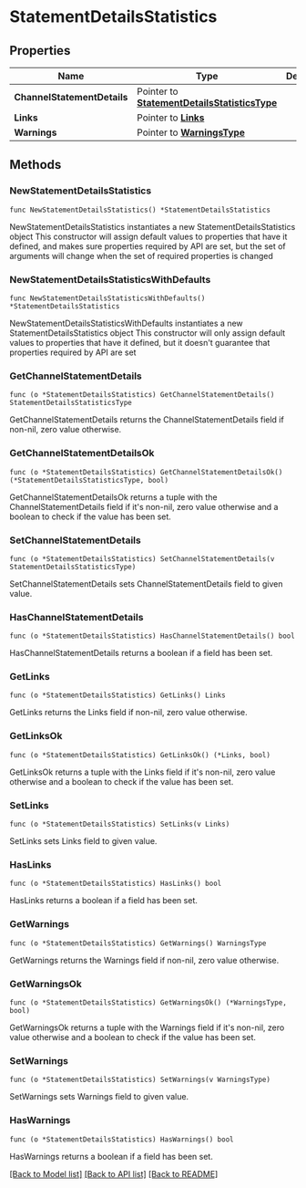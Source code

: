 # StatementDetailsStatistics

## Properties

Name | Type | Description | Notes
------------ | ------------- | ------------- | -------------
**ChannelStatementDetails** | Pointer to [**StatementDetailsStatisticsType**](StatementDetailsStatisticsType.md) |  | [optional] 
**Links** | Pointer to [**Links**](Links.md) |  | [optional] 
**Warnings** | Pointer to [**WarningsType**](WarningsType.md) |  | [optional] 

## Methods

### NewStatementDetailsStatistics

`func NewStatementDetailsStatistics() *StatementDetailsStatistics`

NewStatementDetailsStatistics instantiates a new StatementDetailsStatistics object
This constructor will assign default values to properties that have it defined,
and makes sure properties required by API are set, but the set of arguments
will change when the set of required properties is changed

### NewStatementDetailsStatisticsWithDefaults

`func NewStatementDetailsStatisticsWithDefaults() *StatementDetailsStatistics`

NewStatementDetailsStatisticsWithDefaults instantiates a new StatementDetailsStatistics object
This constructor will only assign default values to properties that have it defined,
but it doesn't guarantee that properties required by API are set

### GetChannelStatementDetails

`func (o *StatementDetailsStatistics) GetChannelStatementDetails() StatementDetailsStatisticsType`

GetChannelStatementDetails returns the ChannelStatementDetails field if non-nil, zero value otherwise.

### GetChannelStatementDetailsOk

`func (o *StatementDetailsStatistics) GetChannelStatementDetailsOk() (*StatementDetailsStatisticsType, bool)`

GetChannelStatementDetailsOk returns a tuple with the ChannelStatementDetails field if it's non-nil, zero value otherwise
and a boolean to check if the value has been set.

### SetChannelStatementDetails

`func (o *StatementDetailsStatistics) SetChannelStatementDetails(v StatementDetailsStatisticsType)`

SetChannelStatementDetails sets ChannelStatementDetails field to given value.

### HasChannelStatementDetails

`func (o *StatementDetailsStatistics) HasChannelStatementDetails() bool`

HasChannelStatementDetails returns a boolean if a field has been set.

### GetLinks

`func (o *StatementDetailsStatistics) GetLinks() Links`

GetLinks returns the Links field if non-nil, zero value otherwise.

### GetLinksOk

`func (o *StatementDetailsStatistics) GetLinksOk() (*Links, bool)`

GetLinksOk returns a tuple with the Links field if it's non-nil, zero value otherwise
and a boolean to check if the value has been set.

### SetLinks

`func (o *StatementDetailsStatistics) SetLinks(v Links)`

SetLinks sets Links field to given value.

### HasLinks

`func (o *StatementDetailsStatistics) HasLinks() bool`

HasLinks returns a boolean if a field has been set.

### GetWarnings

`func (o *StatementDetailsStatistics) GetWarnings() WarningsType`

GetWarnings returns the Warnings field if non-nil, zero value otherwise.

### GetWarningsOk

`func (o *StatementDetailsStatistics) GetWarningsOk() (*WarningsType, bool)`

GetWarningsOk returns a tuple with the Warnings field if it's non-nil, zero value otherwise
and a boolean to check if the value has been set.

### SetWarnings

`func (o *StatementDetailsStatistics) SetWarnings(v WarningsType)`

SetWarnings sets Warnings field to given value.

### HasWarnings

`func (o *StatementDetailsStatistics) HasWarnings() bool`

HasWarnings returns a boolean if a field has been set.


[[Back to Model list]](../README.md#documentation-for-models) [[Back to API list]](../README.md#documentation-for-api-endpoints) [[Back to README]](../README.md)


